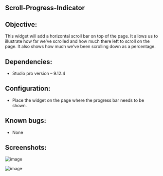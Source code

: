 ## Scroll-Progress-Indicator


## Objective:
This widget will add a horizontal scroll bar on top of the page. It allows us to illustrate how far we've scrolled and how much there left to scroll on the page. It also shows how much we've been scrolling down as a percentage.
## Dependencies:
* Studio pro version – 9.12.4
## Configuration:
* Place the widget on the page where the progress bar needs to be shown.
## Known bugs:
* None
## Screenshots:

![image](https://user-images.githubusercontent.com/126237001/223403954-f8b7180b-7042-4501-af87-582b72cac4fc.png)


![image](https://user-images.githubusercontent.com/126237001/223403988-4695a978-4931-4d6e-9ca1-705a20da165f.png)



 
 
